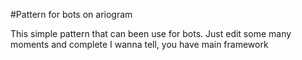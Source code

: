 #Pattern for bots on ariogram

This simple pattern that can been use for bots. Just edit some many moments and complete
I wanna tell, you have main framework
